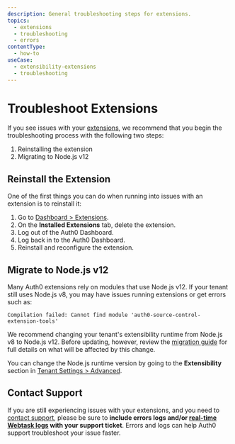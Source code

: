 ```yaml
---
description: General troubleshooting steps for extensions.
topics:
  - extensions
  - troubleshooting
  - errors
contentType:
  - how-to
useCase: 
  - extensibility-extensions
  - troubleshooting
---
```

# Troubleshoot Extensions

If you see issues with your [extensions](/extensions), we recommend that you begin the troubleshooting process with the following two steps:

1. Reinstalling the extension
2. Migrating to Node.js v12

## Reinstall the Extension

One of the first things you can do when running into issues with an extension is to reinstall it:

1. Go to [Dashboard > Extensions](${manage_url}/#/extensions).
2. On the **Installed Extensions** tab, delete the extension.
3. Log out of the Auth0 Dashboard.
4. Log back in to the Auth0 Dashboard.
5. Reinstall and reconfigure the extension.

## Migrate to Node.js v12

Many Auth0 extensions rely on modules that use Node.js v12. If your tenant still uses Node.js v8, you may have issues running extensions or get errors such as:

```
Compilation failed: Cannot find module 'auth0-source-control-extension-tools'
```

We recommend changing your tenant's extensibility runtime from Node.js v8 to Node.js v12. Before updating, however, review the [migration guide](/migrations/guides/extensibility-node12) for full details on what will be affected by this change.

You can change the Node.js runtime version by going to the **Extensibility** section in [Tenant Settings > Advanced](https://manage.auth0.com/#/tenant/advanced).

## Contact Support

If you are still experiencing issues with your extensions, and you need to [contact support](https://support.auth0.com/), please be sure to **include errors logs and/or [real-time Webtask logs](/extensions/realtime-webtask-logs) with your support ticket**. Errors and logs can help Auth0 support troubleshoot your issue faster.
